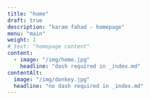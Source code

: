 ```yaml
---
title: "home"
draft: true
description: "karam fahad - homepage"
menu: "main"
weight: 1
# text: "homepage content"
content:
  - image: "/img/home.jpg"
    headline: "dash required in _index.md"
contentAlt:
  image: "/img/donkey.jpg"
  headline: "no dash required in _index.md"
---
```

